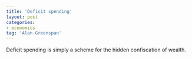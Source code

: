 ```yaml
---
title: 'Deficit spending'
layout: post
categories:
- economics
tag: 'Alan Greenspan'
---
```


Deficit spending is simply a scheme for the hidden confiscation of wealth.